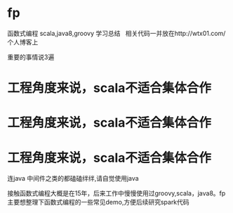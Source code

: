 # fp
函数式编程 scala,java8,groovy 学习总结   相关代码一并放在http://wtx01.com/ 个人博客上

重要的事情说3遍
# 工程角度来说，scala不适合集体合作
# 工程角度来说，scala不适合集体合作
# 工程角度来说，scala不适合集体合作
连java 中间件之类的都磕磕绊绊,请自觉使用java

接触函数式编程大概是在15年，后来工作中慢慢使用过groovy,scala，java8。fp 主要想整理下函数式编程的一些常见demo,方便后续研究spark代码


